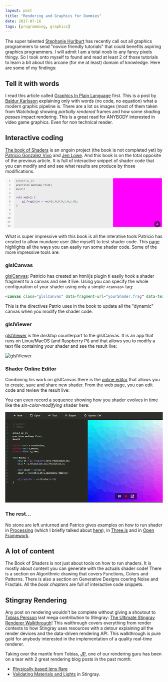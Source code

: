 ```yaml
---
layout: post
title: "Rendering and Graphics for Dummies"
date: 2017-07-16
tags: [programming, graphics]
---
```


The super talented [Stephanie Hurlburt](https://twitter.com/sehurlburt) has recently call out all graphics programmers to send "novice friendly tutorials" that could benefits aspiring graphics programmers. I will admit I am a total noob to any fancy pixels thingy. So I took onto myself to found and read at least 2 of those tutorials to learn a bit about this arcane (for me at least) domain of knowledge. Here are some of my findings:

## Tell it with words

I read this article called [Graphics In Plain Language](https://renderdoc.org/blog/Graphics-in-Plain-Language/) first. This is a post by [Baldur Karlsson](https://twitter.com/baldurk) explaining only with words (no code, no equation) what a modern graphic pipeline is. There are a lot os images (most of them taken from Watchdog) showing *partially rendered* frames and how some *shading passes* impact rendering. This is a great read for ANYBODY interested in video game graphics. Even for non technical reader.

## Interactive coding

[The book of Shaders](https://thebookofshaders.com/) is an ongoin project (the book is not completed yet) by [Patricio Gonzalez Vivo](http://patriciogonzalezvivo.com/) and [Jen Lowe](http://jenlowe.net/). And this book is on the total opposite of the previous article. It is full of interactive snippet of shader code that you can modify and and see what results are produce by those modifications.

![live editing](../img/book_of_shader_example_live_editing.png)

What is super impressive with this book is all the interative tools Patricio has created to allow mundane user (like myself) to test shader code. This [page](https://thebookofshaders.com/04/) highlights all the ways you can easily run some shader code. Some of the more impressive tools are:

### glslCanvas
[glslCanvas](https://github.com/patriciogonzalezvivo/glslCanvas): Patricio has created an html/js plugin ti easily hook a shader fragment to a canvas and see it live. Using you can specify the whole configuration of your shader using only a simple `<canvas>` tag:

```html
<canvas class="glslCanvas" data-fragment-url=“yourShader.frag" data-textures=“yourInputImage.png” width="500" height="500"></canvas>
```

This is the directives Patrio uses in the book to update all the "dynamic" canvas when you modify the shader code.

### glslViewer

[glslViewer](https://github.com/patriciogonzalezvivo/glslViewer) is the *desktop* counterpart to the glslCanvas. It is an app that runs on Linux/MacOS (and Raspberry Pi) and that allows you to modify a text file containing your shader and see the result live:

![glslViewer](https://camo.githubusercontent.com/b4f877828ee3c03ef1d26b98b1adbe022729dda7/687474703a2f2f706174726963696f676f6e7a616c657a7669766f2e636f6d2f696d616765732f676c736c5669657765722d33442e676966)

### Shader Online Editor

Combining his work on glslCanvas there is the [online editor](http://editor.thebookofshaders.com/) that allows you to create, save and share new shader. From the web page, you can edit code and review the result live:

You can even record a sequence showing how you shader evolves in time like the *sin-color-modifying* shader here:

![live editing](../img/book_of_shader_online_editor.gif)

### The rest...

No stone are left unturned and Patrico gives examples on how to run shader in [Processing](https://processing.org/) (which I briefly talked about [here](https://lochrist.github.io/blog/2017-07-24-processing-with-p5)), in [Three.js](https://threejs.org/) and in [Open Framework](http://openframeworks.cc/).

## A lot of content

The Book of Shaders is not just about tools on how to run shaders. It is mostly about content you can generate with the actuals shader code! There is a section on Algorithmic drawing that covers Functions, Colors and Patterns. There is also a section on Generative Designs coering Noise and Fractals. All the *book chapters* are full of interactive code snippets. 

## Stingray Rendering

Any post on rendering wouldn't be complete without giving a shoutout to [Tobias Persson](@tobias_persson ) last mega contribution to Stingray: [The Ultimate Stingray Renderer Walkthrough](http://bitsquid.blogspot.ca/2017/02/stingray-renderer-walkthrough.html)! This walthrough covers everything from render contexts to how Stingray uses resources with a detour explaining all the render devices and the data-driven rendering API. This walkthrough is pure gold for anybody interested in the implementation of a quality real-time renderer.

Taking over the mantle from Tobias, [JP](https://twitter.com/greje656), one of our rendering guru has been on a tear with 2 great rendering blog posts in the past month:

- [Physically based lens flare](http://bitsquid.blogspot.ca/2017/07/physically-based-lens-flare.html)
- [Validating Materials and Lights](http://bitsquid.blogspot.ca/2017/07/validating-materials-and-lights-in.html) in Stingray.